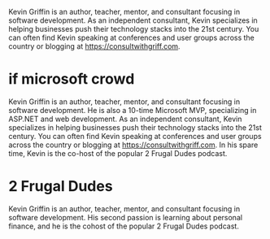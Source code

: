 Kevin Griffin is an author, teacher, mentor, and consultant focusing in software development.   As an independent consultant, Kevin specializes in helping businesses push their technology stacks into the 21st century.  You can often find Kevin speaking at conferences and user groups across the country or blogging at https://consultwithgriff.com.

# if microsoft crowd

Kevin Griffin is an author, teacher, mentor, and consultant focusing in software development.  He is also a 10-time Microsoft MVP, specializing in ASP.NET and web development.  As an independent consultant, Kevin specializes in helping businesses push their technology stacks into the 21st century.   You can often find Kevin speaking at conferences and user groups across the country or blogging at https://consultwithgriff.com.  In his spare time, Kevin is the co-host of the popular 2 Frugal Dudes podcast.

# 2 Frugal Dudes
Kevin Griffin is an author, teacher, mentor, and consultant focusing in software development.  His second passion is learning about personal finance, and he is the cohost of the popular 2 Frugal Dudes podcast.
